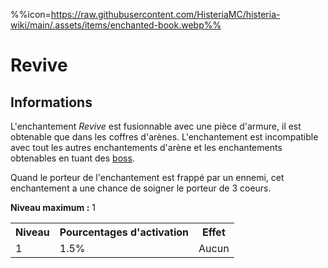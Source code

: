 %%icon=https://raw.githubusercontent.com/HisteriaMC/histeria-wiki/main/.assets/items/enchanted-book.webp%%
# Revive

## Informations
L'enchantement *Revive* est fusionnable avec une pièce d'armure, il est obtenable que dans les coffres d'arènes. L'enchantement est incompatible avec tout les autres enchantements d'arène et les enchantements obtenables en tuant des [boss](https://histeria.fr/wiki/boss).

Quand le porteur de l'enchantement est frappé par un ennemi, cet enchantement a une chance de soigner le porteur de 3 coeurs.

**Niveau maximum :** 1

<table>
  <tr>
    <th>Niveau</th>
    <th>Pourcentages d'activation</th>
    <th>Effet</th>
  </tr>
  <tr>
    <td>1</td>
    <td>1.5%</td>
    <td>Aucun</td>
  </tr>
</table>
